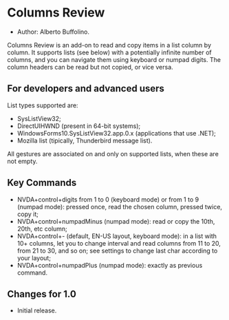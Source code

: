 # Columns Review #
*   Author: Alberto Buffolino.

Columns Review is an add-on to read and copy items in a list column by column. It supports lists (see below) with a potentially infinite number of columns, and you can navigate them using keyboard or numpad digits. The column headers can be read but not copied, or vice versa.

## For developers and advanced users ##

List types supported are:

*   SysListView32;
*   DirectUIHWND (present in 64-bit systems);
*   WindowsForms10.SysListView32.app.0.x (applications that use .NET);
*   Mozilla list (tipically, Thunderbird message list).

All gestures are associated on and only on supported lists, when these are not empty.

## Key Commands ##

*   NVDA+control+digits from 1 to 0 (keyboard mode) or from 1 to 9 (numpad mode): pressed once, read the chosen column, pressed twice, copy it;
*   NVDA+control+numpadMinus (numpad mode): read or copy the 10th, 20th, etc column;
*   NVDA+control+- (default, EN-US layout, keyboard mode): in a list with 10+ columns, let you to change interval and read columns from 11 to 20, from 21 to 30, and so on; see settings to change last char according to your layout;
*   NVDA+control+numpadPlus (numpad mode): exactly as previous command.

## Changes for 1.0 ##
*   Initial release.

